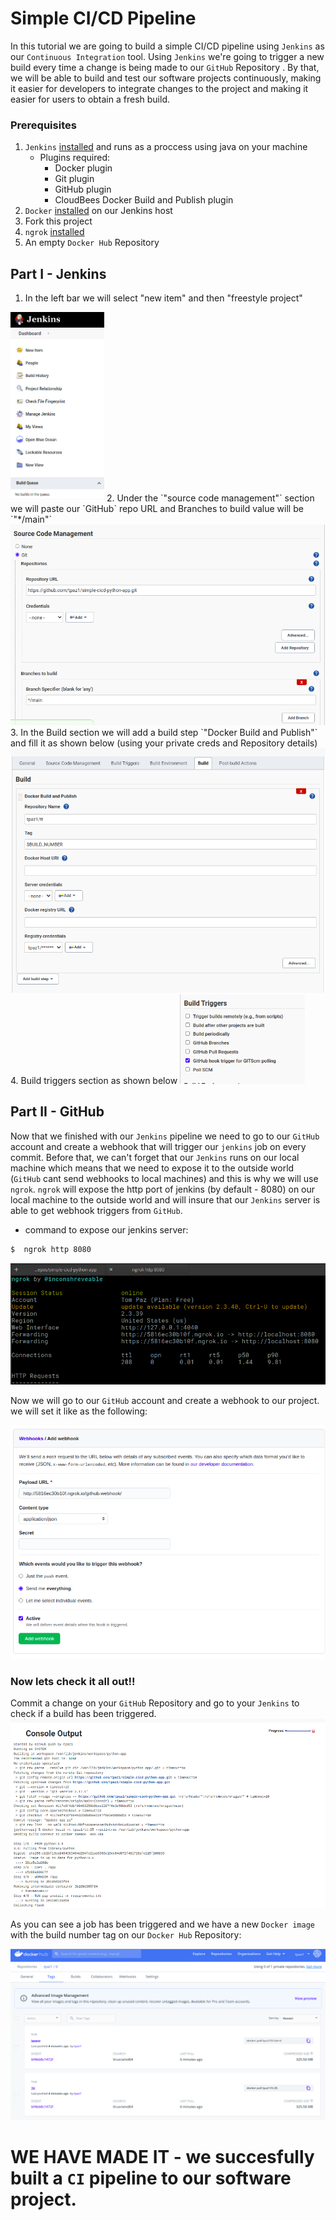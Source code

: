 # Simple CI/CD Pipeline

In this tutorial we are going to build a simple CI/CD pipeline using `Jenkins` as our `Continuous Integration` tool. Using `Jenkins` we're going to trigger a new build every time a change is being made to our `GitHub` Repository . By that, we will be able to build and test our software projects continuously, making it easier for developers to integrate changes to the project and making it easier for users to obtain a fresh build.

### Prerequisites

1. `Jenkins` [installed](https://www.jenkins.io/doc/book/installing/) and runs as a proccess using java on your machine
   - Plugins required:
     - Docker plugin
     - Git plugin
     - GitHub plugin
     - CloudBees Docker Build and Publish plugin 
2. `Docker` [installed](https://docs.docker.com/get-docker/) on our Jenkins host
3. Fork this project
4. `ngrok` [installed](https://ngrok.com/download)
5. An empty `Docker Hub` Repository

## Part I - Jenkins
1. In the left bar we will select "new item" and then "freestyle project"
<img src="images/Screenshot%20from%202021-05-17%2015-54-58.png" width="150" >
2. Under the `"source code management"` section we will paste our `GitHub` repo URL and Branches to build value will be `"*/main"`
<img src="images/Screenshot%20from%202021-05-17%2016-20-40.png" >
3. In the Build section we will add a build step `"Docker Build and Publish"` and fill it as shown below (using your private creds and Repository details) 
<img src="images/Screenshot%20from%202021-05-17%2016-23-53.png" >
4. Build triggers section as shown below
<img src="images/Screenshot%20from%202021-05-17%2016-31-47.png" width="200" >

## Part II - GitHub
Now that we finished with our `Jenkins` pipeline we need to go to our `GitHub` account and create a webhook that will trigger our `jenkins` job on every commit. Before that, we can't forget that our `Jenkins` runs on our local machine which means that we need to expose it to the outside world (`GitHub` cant send webhooks to local machines) and this is why we will use `ngrok`. `ngrok` will expose the http port of jenkins (by default - 8080) on our local machine to the outside world and will insure that our `Jenkins` server is able to get webhook triggers from `GitHub`.
* command to expose our jenkins server:
 ```bash
$  ngrok http 8080
```
<img src="images/Screenshot%20from%202021-05-17%2016-54-02.png" >



Now we will go to our `GitHub` account and create a webhook to our project.
we will set it like as the following:



<img src="images/Screenshot%20from%202021-05-17%2017-00-12.png" >

### Now lets check it all out!!

Commit a change on your `GitHub` Repository  and go to your `Jenkins` to check if a build has been triggered. 
<img src="images/Screenshot%20from%202021-05-17%2017-15-04.png" >


As you can see a job has been triggered and we have a new `Docker image` with the build number tag on our `Docker Hub` Repository:


<img src="images/Screenshot%20from%202021-05-17%2017-23-51.png" >

# WE HAVE MADE IT - we succesfully built a `CI` pipeline to our software project.
